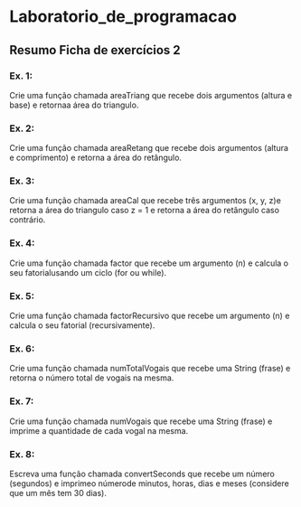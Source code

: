 # Laboratorio_de_programacao

## Resumo Ficha de exercícios 2

### Ex. 1:

Crie uma função chamada areaTriang que recebe dois argumentos (altura e base) e retornaa área do triangulo.

### Ex. 2:

Crie  uma  função chamada areaRetang que recebe  dois  argumentos  (altura  e comprimento) e retorna a área do retângulo.

### Ex. 3:

Crie uma função chamada areaCal que recebe três argumentos (x, y, z)e retorna a área do triangulo caso z = 1 e retorna a área do retângulo caso contrário.

### Ex. 4:

Crie uma função chamada factor que recebe um argumento (n) e calcula o seu fatorialusando um ciclo (for ou while).

### Ex. 5:

Crie uma função chamada factorRecursivo que recebe um argumento (n) e calcula o seu fatorial (recursivamente).

### Ex. 6:

Crie uma função chamada numTotalVogais que recebe uma String (frase) e retorna o número total de vogais na mesma.

### Ex. 7:

Crie  uma  função chamada  numVogais que  recebe  uma  String  (frase)  e imprime  a quantidade de cada vogal na mesma.

### Ex. 8:

Escreva uma função chamada convertSeconds que recebe um número (segundos) e imprimeo númerode minutos, horas, dias e meses (considere que um mês tem 30 dias).
